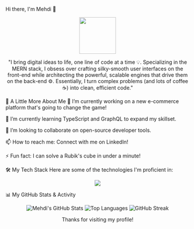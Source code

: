Hi there, I'm Mehdi 👋
<p align="center">
<a href="https://www.google.com/search?q=https://github.com/MedGit1000">
<img src="https://www.google.com/search?q=https://media.giphy.com/media/M9gbBd9nbDrOTu1Mqx/giphy.gif" width="100" />
</a>
</p>

<p align="center">
"I bring digital ideas to life, one line of code at a time 💡. Specializing in the MERN stack, I obsess over crafting silky-smooth user interfaces on the front-end while architecting the powerful, scalable engines that drive them on the back-end ⚙️. Essentially, I turn complex problems (and lots of coffee ☕) into clean, efficient code."
</p>

🚀 A Little More About Me
🔭 I’m currently working on a new e-commerce platform that's going to change the game! <!-- TODO: Change this to your current project -->

🌱 I’m currently learning TypeScript and GraphQL to expand my skillset. <!-- TODO: Change this to what you're learning -->

👯 I’m looking to collaborate on open-source developer tools. <!-- TODO: Change this to what you want to collaborate on -->

📫 How to reach me: Connect with me on LinkedIn! <!-- TODO: Add your LinkedIn URL -->

⚡ Fun fact: I can solve a Rubik's cube in under a minute! <!-- TODO: Add a fun fact about you -->

🛠️ My Tech Stack
Here are some of the technologies I'm proficient in:

<p align="center">
<a href="https://skillicons.dev">
<img src="https://www.google.com/search?q=https://skillicons.dev/icons%3Fi%3Djavascript,react,nodejs,express,mongodb,html,css,tailwind,git,vscode,figma%26perline%3D5" />
</a>
</p>

📊 My GitHub Stats & Activity
<p align="center">
<img src="https://www.google.com/search?q=https://github-readme-stats.vercel.app/api%3Fusername%3DMedGit1000%26show_icons%3Dtrue%26theme%3Dtokyonight%26hide_border%3Dtrue%26include_all_commits%3Dtrue%26count_private%3Dtrue" alt="Mehdi's GitHub Stats" />





<img src="https://www.google.com/search?q=https://github-readme-stats.vercel.app/api/top-langs/%3Fusername%3DMedGit1000%26layout%3Dcompact%26theme%3Dtokyonight%26hide_border%3Dtrue%26include_all_commits%3Dtrue%26count_private%3Dtrue%26langs_count%3D6" alt="Top Languages" />





<img src="https://www.google.com/search?q=https://github-readme-streak-stats.herokuapp.com/%3Fuser%3DMedGit1000%26theme%3Dtokyonight%26hide_border%3Dtrue" alt="GitHub Streak" />
</p>

<p align="center">
Thanks for visiting my profile!
</p>
